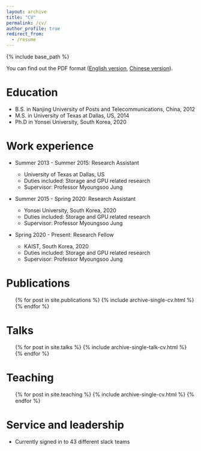 ```yaml
---
layout: archive
title: "CV"
permalink: /cv/
author_profile: true
redirect_from:
  - /resume
---
```


{% include base_path %}

You can find out the PDF format ([English version](https://github.com/jiezhang-camel/jiezhang-camel.github.io/blob/master/Jie-CV-US.pdf), [Chinese version](https://github.com/jiezhang-camel/jiezhang-camel.github.io/blob/master/CV-2020-China.pdf)).

Education
======
* B.S. in Nanjing University of Posts and Telecommunications, China, 2012
* M.S. in University of Texas at Dallas, US, 2014
* Ph.D in Yonsei University, South Korea, 2020

Work experience
======
* Summer 2013 - Summer 2015: Research Assistant
  * University of Texas at Dallas, US
  * Duties included: Storage and GPU related research
  * Supervisor: Professor Myoungsoo Jung

* Summer 2015 - Spring 2020: Research Assistant
  * Yonsei University, South Korea, 2020
  * Duties included: Storage and GPU related research
  * Supervisor: Professor Myoungsoo Jung

* Spring 2020 - Present: Research Fellow
  * KAIST, South Korea, 2020
  * Duties included: Storage and GPU related research
  * Supervisor: Professor Myoungsoo Jung
  
<!-- Skills
======
* Skill 1
* Skill 2
  * Sub-skill 2.1
  * Sub-skill 2.2
  * Sub-skill 2.3
* Skill 3 -->

Publications
======
  <ul>{% for post in site.publications %}
    {% include archive-single-cv.html %}
  {% endfor %}</ul>
  
Talks
======
  <ul>{% for post in site.talks %}
    {% include archive-single-talk-cv.html %}
  {% endfor %}</ul>
  
Teaching
======
  <ul>{% for post in site.teaching %}
    {% include archive-single-cv.html %}
  {% endfor %}</ul>
  
Service and leadership
======
* Currently signed in to 43 different slack teams
